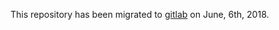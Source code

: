 This repository has been migrated to [gitlab](https://gitlab.com/pdagog/moodlenq) on June, 6th, 2018.
